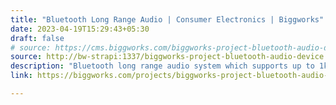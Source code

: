 ```yaml
---
title: "Bluetooth Long Range Audio | Consumer Electronics | Biggworks"
date: 2023-04-19T15:29:43+05:30
draft: false
# source: https://cms.biggworks.com/biggworks-project-bluetooth-audio-device
source: http://bw-strapi:1337/biggworks-project-bluetooth-audio-device
description: "Bluetooth long range audio system which supports up to 1km range."
link: https://biggworks.com/projects/biggworks-project-bluetooth-audio-device/

---
```


